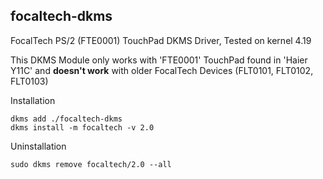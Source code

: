 ## focaltech-dkms
FocalTech PS/2 (FTE0001) TouchPad DKMS Driver, Tested on kernel 4.19

This DKMS Module only works with 'FTE0001' TouchPad found in 'Haier Y11C' and **doesn't work** with older FocalTech Devices (FLT0101, FLT0102, FLT0103)

Installation
```
dkms add ./focaltech-dkms
dkms install -m focaltech -v 2.0
```
Uninstallation
```
sudo dkms remove focaltech/2.0 --all
```
